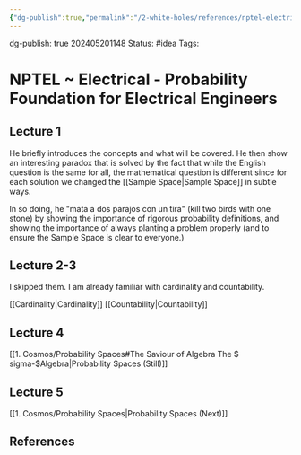 ```yaml
---
{"dg-publish":true,"permalink":"/2-white-holes/references/nptel-electrical-probability-foundation-for-electrical-engineers/"}
---
```


dg-publish: true
202405201148
Status: #idea
Tags: 
# NPTEL ~  Electrical - Probability Foundation for Electrical Engineers
## Lecture 1
He briefly introduces the concepts and what will be covered. He then show an interesting paradox that is solved by the fact that while the English question is the same for all, the mathematical question is different since for each solution we changed the [[Sample Space\|Sample Space]] in subtle ways.

In so doing, he "mata a dos parajos con un tira" (kill two birds with one stone) by showing the importance of rigorous probability definitions, and showing the importance of always planting a problem properly (and to ensure the Sample Space is clear to everyone.)

## Lecture 2-3
I skipped them. I am already familiar with cardinality and countability.

[[Cardinality\|Cardinality]]
[[Countability\|Countability]]
## Lecture 4
[[1. Cosmos/Probability Spaces#The Saviour of Algebra The $ sigma-$Algebra\|Probability Spaces (Still)]]

## Lecture 5
[[1. Cosmos/Probability Spaces\|Probability Spaces (Next)]]
## References
